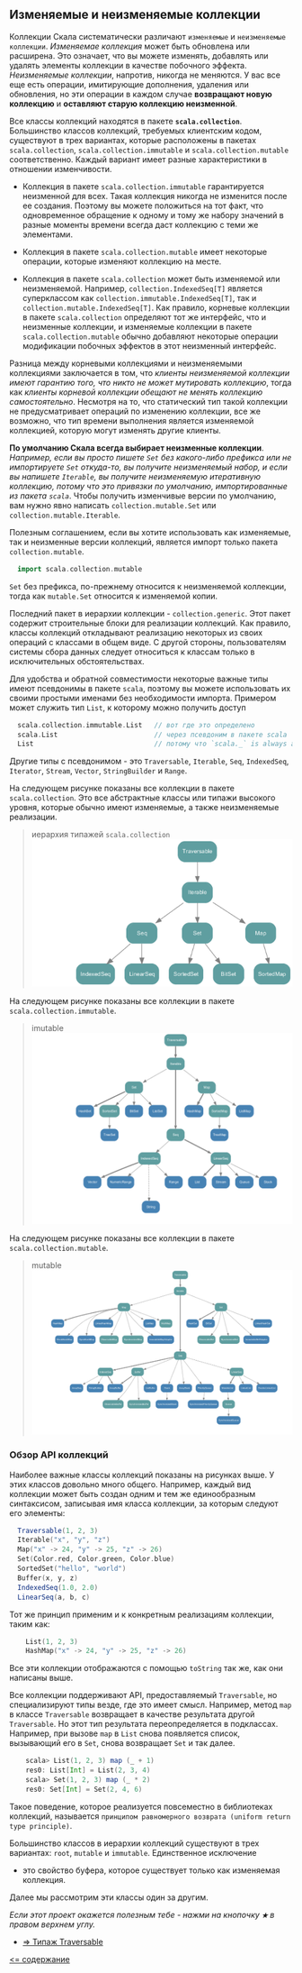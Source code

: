 ## Изменяемые и неизменяемые коллекции

Коллекции Скала систематически различают `изменяемые` и `неизменяемые коллекции`. _Изменяемае коллекция_ может быть 
обновлена ​​или расширена. Это означает, что вы можете изменять, добавлять или удалять элементы коллекции в качестве 
побочного эффекта. _Неизменяемые коллекции_, напротив, никогда не меняются. У вас все еще есть операции, 
имитирующие дополнения, удаления или обновления, но эти операции в каждом случае **возвращают новую коллекцию** и 
**оставляют старую коллекцию неизменной**.

Все классы коллекций находятся в пакете **`scala.collection`**. Большинство классов коллекций, требуемых клиентским кодом,
 существуют в трех вариантах, которые расположены в пакетах `scala.collection`, `scala.collection.immutable` и 
 `scala.collection.mutable` соответственно. Каждый вариант имеет разные характеристики в отношении изменчивости.

* Коллекция в пакете `scala.collection.immutable` гарантируется неизменной для всех. Такая коллекция никогда не изменится 
после ее создания. Поэтому вы можете положиться на тот факт, что одновременное обращение к одному и тому же набору 
значений в разные моменты времени всегда даст коллекцию с теми же элементами.

* Коллекция в пакете `scala.collection.mutable` имеет некоторые операции, которые изменяют коллекцию на месте. 

* Коллекция в пакете `scala.collection` может быть изменяемой или неизменяемой. Например, `collection.IndexedSeq[T]` 
является суперклассом как `collection.immutable.IndexedSeq[T]`, так и `collection.mutable.IndexedSeq[T]`.
 Как правило, корневые коллекции в пакете `scala.collection` определяют тот же интерфейс, что и неизменные коллекции, 
 и изменяемые коллекции в пакете `scala.collection.mutable` обычно добавляют некоторые операции модификации побочных 
 эффектов в этот неизменный интерфейс.

Разница между корневыми коллекциями и неизменяемыми коллекциями заключается в том, что _клиенты неизменяемой коллекции 
имеют гарантию того, что никто не может мутировать коллекцию_, тогда как _клиенты корневой коллекции обещают не менять 
коллекцию самостоятельно_. Несмотря на то, что статический тип такой коллекции не предусматривает операций по изменению 
коллекции, все же возможно, что тип времени выполнения является изменяемой коллекцией, которую могут изменять другие клиенты.

**По умолчанию Скала всегда выбирает неизменные коллекции**. _Например, если вы просто пишете `Set` без какого-либо префикса 
или не импортируете `Set` откуда-то, вы получите неизменяемый набор, и если вы напишете `Iterable`, вы получите 
неизменяемую итеративную коллекцию, потому что это привязки по умолчанию, импортированные из пакета `scala`_. 
Чтобы получить изменчивые версии по умолчанию, вам нужно явно написать `collection.mutable.Set` или `collection.mutable.Iterable`.

Полезным соглашением, если вы хотите использовать как изменяемые, так и неизменные версии коллекций, является импорт 
только пакета `collection.mutable`.

<!-- code -->
```scala
  import scala.collection.mutable
```

`Set` без префикса, по-прежнему относится к неизменяемой коллекции, тогда как `mutable.Set` относится к изменяемой копии.

Последний пакет в иерархии коллекции - `collection.generic`. Этот пакет содержит строительные блоки для реализации коллекций.
 Как правило, классы коллекций откладывают реализацию некоторых из своих операций с классами в общем виде. 
 С другой стороны, пользователям системы сбора данных следует относиться к классам только в исключительных обстоятельствах.

Для удобства и обратной совместимости некоторые важные типы имеют псевдонимы в пакете `scala`, поэтому вы можете 
использовать их своими простыми именами без необходимости импорта. Примером может служить тип `List`, к которому можно 
получить доступ

<!-- code -->
```scala
  scala.collection.immutable.List   // вот где это определено
  scala.List                        // через псевдоним в пакете scala
  List                              // потому что `scala._` is always automatically imported
```

Другие типы с псевдонимом - это `Traversable`, `Iterable`, `Seq`, `IndexedSeq`, `Iterator`, `Stream`, `Vector`, 
`StringBuilder` и `Range`.

На следующем рисунке показаны все коллекции в пакете `scala.collection`. Это все абстрактные классы или
 типажи высокого уровня, которые обычно имеют изменяемые, а также неизменяемые реализации.
 >иерархия типажей `scala.collection`
![alt text](https://github.com/steklopod/Collections/blob/master/src/main/resources/images/collections.png "collections")


На следующем рисунке показаны все коллекции в пакете `scala.collection.immutable`.
>imutable
![alt text](https://github.com/steklopod/Collections/blob/master/src/main/resources/images/collections.immutable.png "collections.immutable")

На следующем рисунке показаны все коллекции в пакете `scala.collection.mutable`.
>mutable
![alt text](https://github.com/steklopod/Collections/blob/master/src/main/resources/images/collections.mutable.png "collections.mutable")

### Обзор API коллекций

Наиболее важные классы коллекций показаны на рисунках выше. У этих классов довольно много общего. Например, 
каждый вид коллекции может быть создан одним и тем же единообразным синтаксисом, записывая имя класса коллекции, 
за которым следуют его элементы:

<!-- code -->
```scala
  Traversable(1, 2, 3)
  Iterable("x", "y", "z")
  Map("x" -> 24, "y" -> 25, "z" -> 26)
  Set(Color.red, Color.green, Color.blue)
  SortedSet("hello", "world")
  Buffer(x, y, z)
  IndexedSeq(1.0, 2.0)
  LinearSeq(a, b, c)
```

Тот же принцип применим и к конкретным реализациям коллекции, таким как:

<!-- code -->
```scala
    List(1, 2, 3)
    HashMap("x" -> 24, "y" -> 25, "z" -> 26)
```

Все эти коллекции отображаются с помощью `toString` так же, как они написаны выше.

Все коллекции поддерживают API, предоставляемый `Traversable`, но специализируют типы везде, где это имеет смысл. 
Например, метод `map` в классе `Traversable` возвращает в качестве результата другой `Traversable`. Но этот тип 
результата переопределяется в подклассах. Например, при вызове `map` в `List` снова появляется список, вызывающий его 
в `Set`, снова возвращает `Set` и так далее.

<!-- code -->
```scala
    scala> List(1, 2, 3) map (_ + 1)
    res0: List[Int] = List(2, 3, 4)
    scala> Set(1, 2, 3) map (_ * 2)
    res0: Set[Int] = Set(2, 4, 6)
```

Такое поведение, которое реализуется повсеместно в библиотеках коллекций, называется 
`принципом равномерного возврата (uniform return type principle)`.

Большинство классов в иерархии коллекций существуют в трех вариантах: `root`, `mutable` и `immutable`. Единственное исключение
 - это свойство буфера, которое существует только как изменяемая коллекция.

Далее мы рассмотрим эти классы один за другим.

_Если этот проект окажется полезным тебе - нажми на кнопочку **`★`** в правом верхнем углу._

* [=> Типаж Traversable](https://github.com/steklopod/Collections/blob/master/src/main/resources/readmes/Traversable.md)

[<= содержание](https://github.com/steklopod/Collections/blob/master/readme.md)